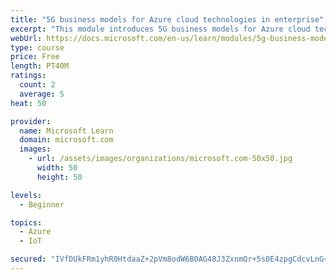 ```yaml
---
title: "5G business models for Azure cloud technologies in enterprise"
excerpt: "This module introduces 5G business models for Azure cloud technologies."
webUrl: https://docs.microsoft.com/en-us/learn/modules/5g-business-models/
type: course
price: Free
length: PT40M
ratings:
  count: 2
  average: 5
heat: 50

provider:
  name: Microsoft Learn
  domain: microsoft.com
  images:
    - url: /assets/images/organizations/microsoft.com-50x50.jpg
      width: 50
      height: 50

levels:
  - Beginner

topics:
  - Azure
  - IoT

secured: "IVfDUkFRm1yhR0HtdaaZ+2pVm8odW6B0AG48J3ZxnmQr+5s0E4zpgCdcvLnG+W3RMo1esgV3DAP9ZJEPmDdqk/A2dIvjFCWm5pZzi0MbzVC0c1b0fAinCcXK9wGVKT1ydTo2uh/DDqvMkA8/JAeiBpHW0nPHucx6d+E5XOV+KICQkXoC89Aoe2QSQaaCfYgoCtOsqayKHMTvvLu+Pi4GWEGTngSRnNvTcvOks2heOxeAv4ncU2jUF1BNAPpJgYbkQgCoQ16zObE3tGBR+zrPBzsCX6n6VQq/RBWWEN1RUP+0ECXTIeg/8GLR+NGmgZ+qBWhhVaOhmZfYrjWvzV2hXqO6eQi4ihUqt/Xsr4Xwd4OjNRPRxrlRTM7DF6uCGsUofRLLdhdvjcpObjJvZCPipWi4Y+qLUz+tIz7A3B+ydEo=;aVIDm9hDoXAk3S2nEcCR3w=="
---
```


